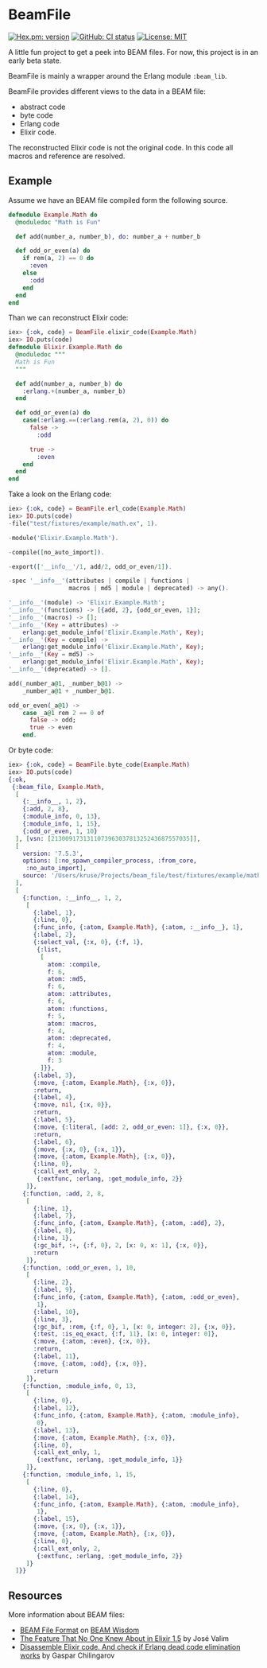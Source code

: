 # BeamFile
[![Hex.pm: version](https://img.shields.io/hexpm/v/beam_file.svg?style=flat-square)](https://hex.pm/packages/beam_file)
[![GitHub: CI status](https://img.shields.io/github/workflow/status/hrzndhrn/beam_file/CI?style=flat-square)](https://github.com/hrzndhrn/beam_file/actions)
[![License: MIT](https://img.shields.io/badge/License-MIT-yellow.svg?style=flat-square)](https://github.com/hrzndhrn//blob/main/LICENSE.md)

A little fun project to get a peek into BEAM files. For now, this project is in
an early beta state.

BeamFile is mainly a wrapper around the Erlang module `:beam_lib`.

BeamFile provides different views to the data in a BEAM file:
- abstract code
- byte code
- Erlang code
- Elixir code.

The reconstructed Elixir code is not the original code. In this code all macros
and reference are resolved.

## Example

Assume we have an BEAM file compiled form the following source.
```elixir
defmodule Example.Math do
  @moduledoc "Math is Fun"

  def add(number_a, number_b), do: number_a + number_b

  def odd_or_even(a) do
    if rem(a, 2) == 0 do
      :even
    else
      :odd
    end
  end
end
```

Than we can reconstruct Elixir code:
```elixir
iex> {:ok, code} = BeamFile.elixir_code(Example.Math)
iex> IO.puts(code)
defmodule Elixir.Example.Math do
  @moduledoc """
  Math is Fun
  """

  def add(number_a, number_b) do
    :erlang.+(number_a, number_b)
  end

  def odd_or_even(a) do
    case(:erlang.==(:erlang.rem(a, 2), 0)) do
      false ->
        :odd

      true ->
        :even
    end
  end
end
```

Take a look on the Erlang code:
```elixir
iex> {:ok, code} = BeamFile.erl_code(Example.Math)
iex> IO.puts(code)
-file("test/fixtures/example/math.ex", 1).

-module('Elixir.Example.Math').

-compile([no_auto_import]).

-export(['__info__'/1, add/2, odd_or_even/1]).

-spec '__info__'(attributes | compile | functions |
                 macros | md5 | module | deprecated) -> any().

'__info__'(module) -> 'Elixir.Example.Math';
'__info__'(functions) -> [{add, 2}, {odd_or_even, 1}];
'__info__'(macros) -> [];
'__info__'(Key = attributes) ->
    erlang:get_module_info('Elixir.Example.Math', Key);
'__info__'(Key = compile) ->
    erlang:get_module_info('Elixir.Example.Math', Key);
'__info__'(Key = md5) ->
    erlang:get_module_info('Elixir.Example.Math', Key);
'__info__'(deprecated) -> [].

add(_number_a@1, _number_b@1) ->
    _number_a@1 + _number_b@1.

odd_or_even(_a@1) ->
    case _a@1 rem 2 == 0 of
      false -> odd;
      true -> even
    end.
```

Or byte code:
```elixir
iex> {:ok, code} = BeamFile.byte_code(Example.Math)
iex> IO.puts(code)
{:ok,
 {:beam_file, Example.Math,
  [
    {:__info__, 1, 2},
    {:add, 2, 8},
    {:module_info, 0, 13},
    {:module_info, 1, 15},
    {:odd_or_even, 1, 10}
  ], [vsn: [213009173131107396303781325243687557035]],
  [
    version: '7.5.3',
    options: [:no_spawn_compiler_process, :from_core,
     :no_auto_import],
    source: '/Users/kruse/Projects/beam_file/test/fixtures/example/math.ex'
  ],
  [
    {:function, :__info__, 1, 2,
     [
       {:label, 1},
       {:line, 0},
       {:func_info, {:atom, Example.Math}, {:atom, :__info__}, 1},
       {:label, 2},
       {:select_val, {:x, 0}, {:f, 1},
        {:list,
         [
           atom: :compile,
           f: 6,
           atom: :md5,
           f: 6,
           atom: :attributes,
           f: 6,
           atom: :functions,
           f: 5,
           atom: :macros,
           f: 4,
           atom: :deprecated,
           f: 4,
           atom: :module,
           f: 3
         ]}},
       {:label, 3},
       {:move, {:atom, Example.Math}, {:x, 0}},
       :return,
       {:label, 4},
       {:move, nil, {:x, 0}},
       :return,
       {:label, 5},
       {:move, {:literal, [add: 2, odd_or_even: 1]}, {:x, 0}},
       :return,
       {:label, 6},
       {:move, {:x, 0}, {:x, 1}},
       {:move, {:atom, Example.Math}, {:x, 0}},
       {:line, 0},
       {:call_ext_only, 2,
        {:extfunc, :erlang, :get_module_info, 2}}
     ]},
    {:function, :add, 2, 8,
     [
       {:line, 1},
       {:label, 7},
       {:func_info, {:atom, Example.Math}, {:atom, :add}, 2},
       {:label, 8},
       {:line, 1},
       {:gc_bif, :+, {:f, 0}, 2, [x: 0, x: 1], {:x, 0}},
       :return
     ]},
    {:function, :odd_or_even, 1, 10,
     [
       {:line, 2},
       {:label, 9},
       {:func_info, {:atom, Example.Math}, {:atom, :odd_or_even},
        1},
       {:label, 10},
       {:line, 3},
       {:gc_bif, :rem, {:f, 0}, 1, [x: 0, integer: 2], {:x, 0}},
       {:test, :is_eq_exact, {:f, 11}, [x: 0, integer: 0]},
       {:move, {:atom, :even}, {:x, 0}},
       :return,
       {:label, 11},
       {:move, {:atom, :odd}, {:x, 0}},
       :return
     ]},
    {:function, :module_info, 0, 13,
     [
       {:line, 0},
       {:label, 12},
       {:func_info, {:atom, Example.Math}, {:atom, :module_info},
        0},
       {:label, 13},
       {:move, {:atom, Example.Math}, {:x, 0}},
       {:line, 0},
       {:call_ext_only, 1,
        {:extfunc, :erlang, :get_module_info, 1}}
     ]},
    {:function, :module_info, 1, 15,
     [
       {:line, 0},
       {:label, 14},
       {:func_info, {:atom, Example.Math}, {:atom, :module_info},
        1},
       {:label, 15},
       {:move, {:x, 0}, {:x, 1}},
       {:move, {:atom, Example.Math}, {:x, 0}},
       {:line, 0},
       {:call_ext_only, 2,
        {:extfunc, :erlang, :get_module_info, 2}}
     ]}
  ]}}
```

## Resources

More information about BEAM files:

- [BEAM File Format](http://beam-wisdoms.clau.se/en/latest/indepth-beam-file.html)
  on [BEAM Wisdom](http://beam-wisdoms.clau.se/en/latest/)
- [The Feature That No One Knew About in Elixir 1.5](https://www.youtube.com/watch?time_continue=931&v=p4uE-jTB_Uk&feature=emb_logo)
  by José Valim
- [Disassemble Elixir code. And check if Erlang dead code elimination works](
https://medium.com/learn-elixir/disassemble-elixir-code-1bca5fe15dd1)
  by Gaspar Chilingarov

